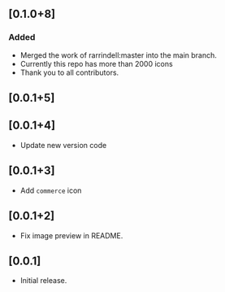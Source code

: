 ## [0.1.0+8]

### Added

- Merged the work of rarrindell:master into the main branch.
- Currently this repo has more than 2000 icons
- Thank you to all contributors.

## [0.0.1+5]

## [0.0.1+4]

- Update new version code

## [0.0.1+3]

* Add `commerce` icon

## [0.0.1+2]

* Fix image preview in README.

## [0.0.1]

* Initial release.
